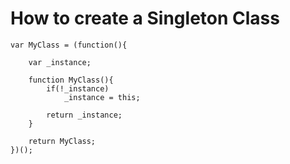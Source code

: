 # How to create a Singleton Class

```
var MyClass = (function(){

	var _instance;

	function MyClass(){
		if(!_instance)
			_instance = this;

		return _instance;
	}

	return MyClass;
})();
```